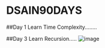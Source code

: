 # DSAIN90DAYS
##Day 1
Learn Time Complexity........

##Day 3
Learn Recursion.....
![image](https://user-images.githubusercontent.com/86844932/145019676-2cec44e9-434b-43bc-9212-32da2d618c32.png)